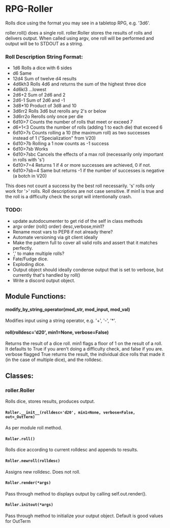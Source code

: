 RPG-Roller
==========


Rolls dice using the format you may see in a tabletop RPG, e.g. '3d6'.

roller.roll() does a single roll.
roller.Roller stores the results of rolls and delivers output.
When called using argv, one roll will be performed and output will be to STDOUT as a string.


### Roll Description String Format:
 - 1d6  Rolls a dice with 6 sides
 - d6   Same
 - 12d4 Sum of twelve d4 results
 - 4d6kh3   Rolls 4d6 and returns the sum of the highest three dice
 - 4d6kl3   ...lowest
 - 2d6+2    Sum of 2d6 and 2
 - 2d6-1    Sum of 2d6 and -1
 - 3d8*10   Product of 3d8 and 10
 - 3d6rr2   Rolls 3d6 but rerolls any 2's or below
 - 3d6rr2o  Rerolls only once per die
 - 6d10>7   Counts the number of rolls that meet or exceed 7
 - d6+1<3   Counts the number of rolls (adding 1 to each die) that exceed 6
 - 6d10>7s  Counts rolling a 10 (the maximum roll) as two successes instead of 1 ("Specialization" from V20)
 - 6d10>7b  Rolling a 1 now counts as -1 success
 - 6d10>7sb Works
 - 6d10>7sbc    Cancels the effects of a max roll (necessarily only important in rolls with 's')
 - 6d10>7=4 Returns 1 if 4 or more successes are achieved, 0 if not.
 - 6d10>7sb=4 Same but returns -1 if the number of successes is negative (a botch in V20)
 
This does not count a success by the best roll necessarily. 's' rolls only work for '>' rolls. Roll descriptions
are not case sensitive. If min1 is true and the roll is a difficulty check the script will intentionally crash.


### TODO:
 - update autodocumenter to get rid of the self in class methods
 - argv order (roll() order) desc,verbose,min1?
 - Rename most vars to PEP8 if not already there?
 - Automate versioning via git client ideally
 - Make the pattern full to cover all valid rolls and assert that it matches perfectly.
 - ',' to make multiple rolls?
 - Fate/Fudge dice.
 - Exploding dice.
 - Output object should ideally condense output that is set to verbose, but currently that's handled by roll()
 - Write a discord output object.


## Module Functions:

#### modify_by_string_operator(mod_str, mod_input, mod_val)
Modifies input using a string operator, e.g. '+', '-', '*'.

#### roll(rolldesc='d20', min1=None, verbose=False)
Returns the result of a dice roll.
min1 flags a floor of 1 on the result of a roll. It defaults to True if you aren't doing a difficulty check, and false if you are.
verbose flagged True returns the result, the individual dice rolls that made it (in the case of multiple dice), and the rolldesc.


## Classes:

### roller.Roller
Rolls dice, stores results, produces output.

#### `Roller.__init__(rolldesc='d20', min1=None, verbose=False, out=_OutTerm)`
As per module roll method.

#### `Roller.roll()`
Rolls dice according to current rolldesc and appends to results.

#### `Roller.newroll(rolldesc)`
Assigns new rolldesc. Does not roll.

#### `Roller.render(*args)`
Pass through method to displays output by calling self.out.render().

#### `Roller.initout(*args)`
Pass through method to initialize your output object. Default is good values for OutTerm

